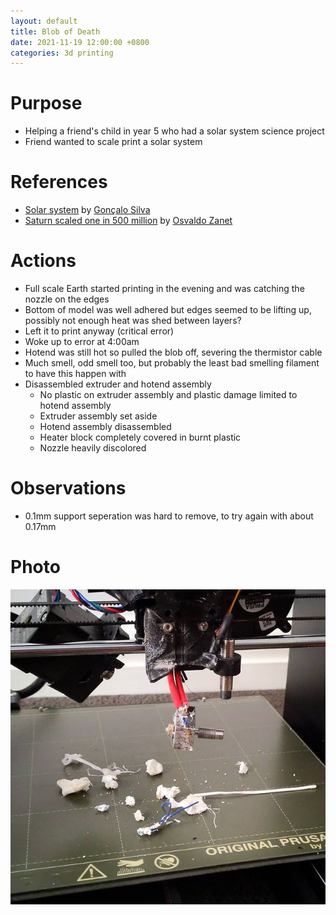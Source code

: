 ```yaml
---
layout: default
title: Blob of Death
date: 2021-11-19 12:00:00 +0800
categories: 3d printing
---
```


# Purpose
- Helping a friend's child in year 5 who had a solar system science project
- Friend wanted to scale print a solar system

# References
- [Solar system](https://www.thingiverse.com/thing:4703616) by [Gonçalo Silva](https://www.thingiverse.com/goncalossilva/designs)
- [Saturn scaled one in 500 million](https://www.thingiverse.com/thing:3930295) by [Osvaldo Zanet](https://www.thingiverse.com/tato_713/designs)


# Actions
- Full scale Earth started printing in the evening and was catching the nozzle on the edges
- Bottom of model was well adhered but edges seemed to be lifting up, possibly not enough heat was shed between layers?
- Left it to print anyway (critical error)
- Woke up to error at 4:00am
- Hotend was still hot so pulled the blob off, severing the thermistor cable
- Much smell, odd smell too, but probably the least bad smelling filament to have this happen with
- Disassembled extruder and hotend assembly
  - No plastic on extruder assembly and plastic damage limited to hotend assembly
  - Extruder assembly set aside
  - Hotend assembly disassembled
  - Heater block completely covered in burnt plastic
  - Nozzle heavily discolored

# Observations
- 0.1mm support seperation was hard to remove, to try again with about 0.17mm

# Photo
![result](/assets/img/2021-11-19-blob-of-death.jpg)